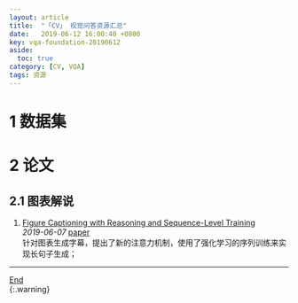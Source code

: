 ```yaml
---
layout: article
title:  "「CV」 视觉问答资源汇总"
date:   2019-06-12 16:00:40 +0800
key: vqa-foundation-20190612
aside:
  toc: true
category: [CV, VQA]
tags: 资源
---
```

<span id='head'></span>  

<!--more-->
# 1 数据集

# 2 论文
## 2.1 图表解说
1. [Figure Captioning with Reasoning and Sequence-Level Training](http://cn.arxiv.org/abs/1906.02850)   
*2019-06-07* [paper](https://arxiv.org/abs/1906.02850)    
针对图表生成字幕，提出了新的注意力机制，使用了强化学习的序列训练来实现长句子生成；   



-------------------  
[End](#head)   
{:.warning}  
